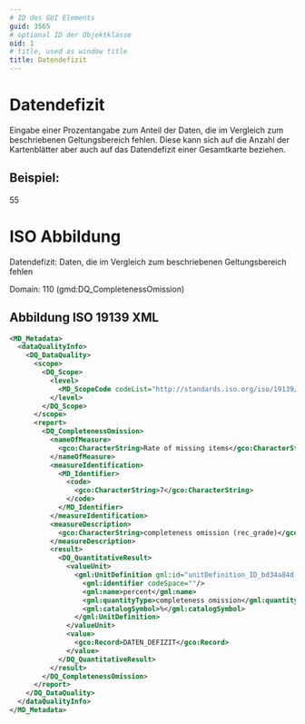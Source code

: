 ```yaml
---
# ID des GUI Elements
guid: 3565
# optional ID der Objektklasse
oid: 1
# title, used as window title
title: Datendefizit
---
```


# Datendefizit

Eingabe einer Prozentangabe zum Anteil der Daten, die im Vergleich zum beschriebenen Geltungsbereich fehlen. Diese kann sich auf die Anzahl der Kartenblätter aber auch auf das Datendefizit einer Gesamtkarte beziehen.

## Beispiel:

55

# ISO Abbildung

Datendefizit: Daten, die im Vergleich zum beschriebenen Geltungsbereich fehlen

Domain: 110 (gmd:DQ_CompletenessOmission)

## Abbildung ISO 19139 XML

```XML
<MD_Metadata>
  <dataQualityInfo>
    <DQ_DataQuality>
      <scope>
        <DQ_Scope>
          <level>
            <MD_ScopeCode codeList="http://standards.iso.org/iso/19139/resources/gmxCodelists.xml#MD_ScopeCode" codeListValue="dataset"/>
          </level>
        </DQ_Scope>
      </scope>
      <report>
        <DQ_CompletenessOmission>
          <nameOfMeasure>
            <gco:CharacterString>Rate of missing items</gco:CharacterString>
          </nameOfMeasure>
          <measureIdentification>
            <MD_Identifier>
              <code>
                <gco:CharacterString>7</gco:CharacterString>
              </code>
            </MD_Identifier>
          </measureIdentification>
          <measureDescription>
            <gco:CharacterString>completeness omission (rec_grade)</gco:CharacterString>
          </measureDescription>
          <result>
            <DQ_QuantitativeResult>
              <valueUnit>
                <gml:UnitDefinition gml:id="unitDefinition_ID_bd34a84d-c3aa-44ff-9b6b-e9d8c18efbae">
                  <gml:identifier codeSpace=""/>
                  <gml:name>percent</gml:name>
                  <gml:quantityType>completeness omission</gml:quantityType>
                  <gml:catalogSymbol>%</gml:catalogSymbol>
                </gml:UnitDefinition>
              </valueUnit>
              <value>
                <gco:Record>DATEN_DEFIZIT</gco:Record>
              </value>
            </DQ_QuantitativeResult>
          </result>
        </DQ_CompletenessOmission>
      </report>
    </DQ_DataQuality>
  </dataQualityInfo>
</MD_Metadata>
```
